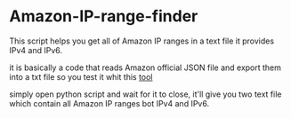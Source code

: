 # Amazon-IP-range-finder
This script helps you get all of Amazon IP ranges in a text file it provides IPv4 and IPv6.

 it is basically a code that reads Amazon official JSON file and export them into a txt file so you test it whit this [tool](https://github.com/hoseinnikkhah/CloudflareSpeedTest-English)

simply open python script and wait for it to close, it'll give you two text file which contain all Amazon IP ranges bot IPv4 and IPv6.
